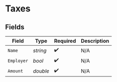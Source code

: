 # Taxes


## Fields

| Field              | Type               | Required           | Description        |
| ------------------ | ------------------ | ------------------ | ------------------ |
| `Name`             | *string*           | :heavy_check_mark: | N/A                |
| `Employer`         | *bool*             | :heavy_check_mark: | N/A                |
| `Amount`           | *double*           | :heavy_check_mark: | N/A                |